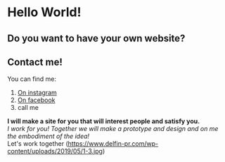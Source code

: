 # Hello World!
## Do you want to have your own website?
## Contact me!
You can find me:  
1. [On instagram](https://www.instagram.com)
2. [On facebook](https://www.facebook.com)
3. call me  

**I will make a site for you that will interest people and satisfy you.**  
_I work for you! Together we will make a prototype and design and on me the embodiment of the idea!_  
Let's work together
(https://www.delfin-pr.com/wp-content/uploads/2019/05/1-3.jpg)

